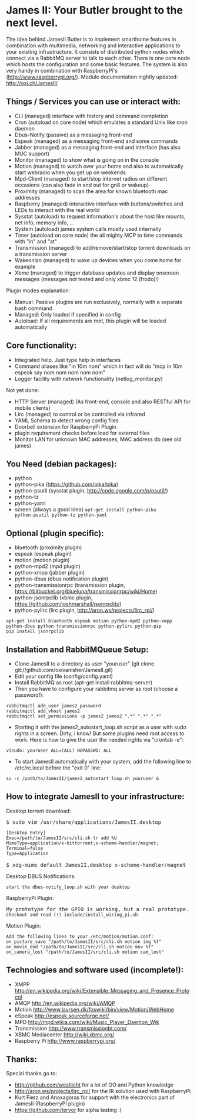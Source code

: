 James II: Your Butler brought to the next level.
=====================

The Idea behind JamesII Butler is to implement smarthome features in combination with multimedia, networking and interactive applications to your existing infrastructure. It consists of distributed python nodes which connect via a RabbitMQ server to talk to each other. There is one core node which hosts the configuration and some basic features.
The system is also very handy in combination with RaspberryPi's (http://www.raspberrypi.org/).
Module documentation nightly updated: http://oxi.ch/JamesII/

Things / Services you can use or interact with:
--------------
* CLI (managed) interface with history and command completion
* Cron (autoload on core node) which emulates a standard Unix like cron daemon
* Dbus-Notify (passive) as a messaging front-end
* Espeak (managed) as a messaging front-end and some commands
* Jabber (managed) as a messaging front-end and interface (has also MUC support)
* Monitor (managed) to show what is going on in the console
* Motion (managed) to watch over your home and also to automatically start webradio when you get up on weekends
* Mpd-Client (managed) to start/stop internet radios on different occasions (can also fade in and out for gn8 or wakeup)
* Proximity (managed) to scan the area for known bluetooth mac addresses
* Raspberry (managed) interactive interface with buttons/switches and LEDs to interact with the real world
* Sysstat (autoload) to request information's about the host like mounts, net info, memory info, ...
* System (autoload) james system calls mostly used internally
* Timer (autoload on core node) the all mighty MCP to time commands with "in" and "at"
* Transmission (managed) to add/remove/start/stop torrent downloads on a transmission server
* Wakeonlan (managed) to wake up devices when you come home for example
* Xbmc (managed) to trigger database updates and display onscreen messages (messages not tested and only xbmc 12 (frodo)!)

Plugin modes explanation:
* Manual: Passive plugins are run exclusively, normally with a separate bash command
* Managed: Only loaded if specified in config
* Autoload: If all requirements are met, this plugin will be loaded automatically

Core functionality:
--------------
* Integrated help. Just type help in interfaces
* Command aliases like "in 10m nom" which in fact will do "mcp in 10m espeak say nom nom nom nom nom"
* Logger facility with network functionality (netlog_monitor.py)

Not yet done:
* HTTP Server (managed) (As front-end, console and also RESTful API for mobile clients)
* Lirc (managed) to control or be controlled via infrared
* YAML Schema to detect wrong config files
* Doorbell extension for RaspberryPi Plugin
* plugin requirement checks before load for external files
* Monitor LAN for unknown MAC addresses, MAC address db (see old james)

You Need (debian packages):
---------
* python
* python-pika (https://github.com/pika/pika)
* python-psutil (sysstat plugin, http://code.google.com/p/psutil/)
* python-tz
* python-yaml
* screen (always a good idea)
<code>apt-get install python-pika python-psutil python-tz python-yaml</code>

Optional (plugin specific):
----------
* bluetooth (proximity plugin)
* espeak (espeak plugin)
* motion (motion plugin)
* python-mpd2 (mpd plugin)
* python-xmpp (jabber plugin)
* python-dbus (dbus notification plugin)
* python-transmissionrpc (transmission plugin, https://bitbucket.org/blueluna/transmissionrpc/wiki/Home)
* python-jsonrpclib (xbmc plugin, https://github.com/joshmarshall/jsonrpclib/)
* python-pylirc (lirc plugin, http://aron.ws/projects/lirc_rpi/)
<pre><code>apt-get install bluetooth espeak motion python-mpd2 python-xmpp python-dbus python-transmissionrpc python-pylirc python-pip 
pip install jsonrpclib</code></pre>

Installation and RabbitMQueue Setup:
-------------
* Clone JamesII to a directory as user "youruser" (git clone git://github.com/oxivanisher/JamesII.git)
* Edit your config file (config/config.yaml)
* Install RabbitMQ as root (apt-get  install rabbitmq-server)
* Then you have to configure your rabbitmq server as root (choose a password!):
<pre><code>rabbitmqctl add_user james2 password
rabbitmqctl add_vhost james2
rabbitmqctl set_permissions -p james2 james2 ".*" ".*" ".*"</code></pre>
* Starting it with the james2_autostart_loop.sh script as a user with sudo rights in a screen. Dirty, i know! But some plugins need root access to work. Here is how to give the user the needed rights via "crontab -e":
<pre><code>visudo: youruser ALL=(ALL) NOPASSWD: ALL</code></pre>
* To start JamesII automatically with your system, add the following line to /etc/rc.local before the "exit 0" line:
<pre><code>su -c /path/to/JamesII/james2_autostart_loop.sh youruser &</code></pre>

How to integrate JamesII to your infrastructure:
---------
Desktop torrent download:
<pre>
$ sudo vim /usr/share/applications/JamesII.desktop
<code>
[Desktop Entry]
Exec=/path/to/JamesII/src/cli.sh tr add %U
MimeType=application/x-bittorrent;x-scheme-handler/magnet;
Terminal=false
Type=Application
</code>
$ xdg-mime default JamesII.desktop x-scheme-handler/magnet
</pre>

Desktop DBUS Notifications:
<pre><code>start the dbus-notify_loop.sh with your desktop</code></pre>

RaspberryPi Plugin:
<pre>
My prototype for the GPIO is working, but a real prototype. A schematic will follow sometimes.
<code>Checkout and read (!) include/install_wiring_pi.sh</code>
</pre>

Motion Plugin:
<pre><code>Add the following lines to your /etc/motion/motion.conf:
on_picture_save "/path/to/JamesII/src/cli.sh motion img %f"
on_movie_end "/path/to/JamesII/src/cli.sh motion mov %f"
on_camera_lost "/path/to/JamesII/src/cli.sh motion cam_lost"
</code></pre>

Technologies and software used (incomplete!):
------------------
* XMPP http://en.wikipedia.org/wiki/Extensible_Messaging_and_Presence_Protocol
* AMQP http://en.wikipedia.org/wiki/AMQP
* Motion http://www.lavrsen.dk/foswiki/bin/view/Motion/WebHome
* eSpeak http://espeak.sourceforge.net/
* MPD http://mpd.wikia.com/wiki/Music_Player_Daemon_Wik
* Transmission http://www.transmissionbt.com/
* XBMC Mediacenter http://wiki.xbmc.org/
* Raspberry Pi http://www.raspberrypi.org/

Thanks:
-----------------
Special thanks go to:
* http://github.com/westlicht for a lot of OO and Python knowledge
* http://aron.ws/projects/lirc_rpi/ for the IR solution used with RaspberryPi
* Kurt Fierz and Anaxagoras for support with the electronics part of JamesII (RaspberryPi plugin)
* https://github.com/tervor for alpha testing :)